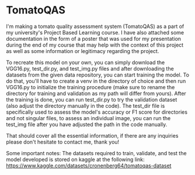 # TomatoQAS
I'm making a tomato quality assessment system (TomatoQAS) as a part of my university's Project Based Learning course. I have also attached some documentation in the form of a poster that was used for my presentation during the end of my course that may help with the context of this project as well as some information or legitimacy regarding the project.

To recreate this model on your own, you can simply download the VGG16.py, test_dir.py, and test_img.py files and after downloading the datasets from the given data repository, you can start training the model. To do that, you'll have to create a venv in the directory of choice and then run VGG16.py to initialize the training procedure (make sure to rename the directory for training and validation as my path will differ from yours). After the training is done, you can run test_dir.py to try the validation dataset (also adjust the directory manually in the code). The test_dir file is specifically used to assess the model's accuracy or F1 score for directories and not singular files, to assess an individual image, you can run the test_img file after you have adjusted the path in the code manually.

That should cover all the essential information, if there are any inquiries please don't hesitate to contact me, thank you!

Some important notes: 
The datasets required to train, validate, and test the model developed is stored on kaggle at the following link:
https://www.kaggle.com/datasets/cronenberg64/tomatoqas-dataset




